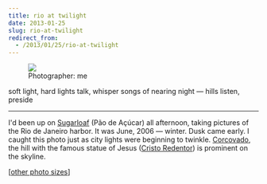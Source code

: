 ```yaml
---
title: rio at twilight
date: 2013-01-25
slug: rio-at-twilight
redirect_from:
  - /2013/01/25/rio-at-twilight
---
```


<figure>
<img src="https://farm2.staticflickr.com/1218/1413166193_f27e1b8c2b_z.jpg" />
<figcaption>Photographer: me</figcaption>
</figure>

<p class="haiku">soft light, hard lights talk,
whisper songs of nearing night &mdash; 
hills listen, preside</p>

<hr>
I'd been up on <a href="http://en.wikipedia.org/wiki/Sugarloaf_Mountain_(Brazil)" target="_blank">Sugarloaf</a> (Pão de Açúcar) all afternoon, taking pictures of the Rio de Janeiro harbor. It was June, 2006 &mdash; winter. Dusk came early. I caught this photo just as city lights were beginning to twinkle. <a class="zem_slink" title="Corcovado" href="http://en.wikipedia.org/wiki/Corcovado" target="_blank" rel="wikipedia">Corcovado</a>, the hill with the famous statue of Jesus (<a href="http://en.wikipedia.org/wiki/Christ_the_Redeemer_(statue)" target="_blank">Cristo Redentor</a>) is prominent on the skyline.

[[other photo sizes](https://www.flickr.com/photos/daniel_hardman/1413166193/sizes/l)]